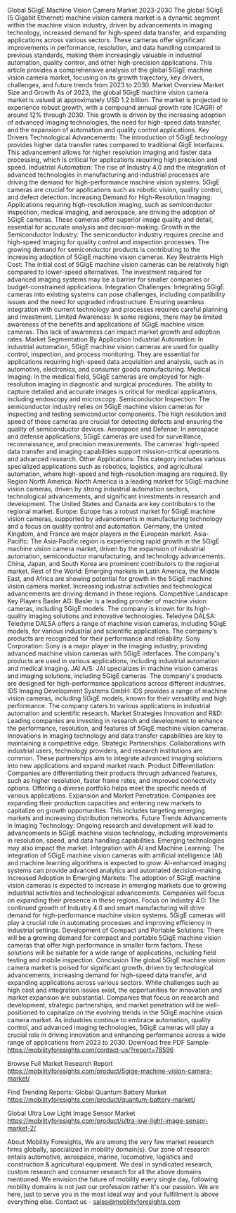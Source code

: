 Global 5GigE Machine Vision Camera Market 2023-2030
The global 5GigE (5 Gigabit Ethernet) machine vision camera market is a dynamic segment within the machine vision industry, driven by advancements in imaging technology, increased demand for high-speed data transfer, and expanding applications across various sectors. These cameras offer significant improvements in performance, resolution, and data handling compared to previous standards, making them increasingly valuable in industrial automation, quality control, and other high-precision applications. This article provides a comprehensive analysis of the global 5GigE machine vision camera market, focusing on its growth trajectory, key drivers, challenges, and future trends from 2023 to 2030.
Market Overview
Market Size and Growth
As of 2023, the global 5GigE machine vision camera market is valued at approximately USD 1.2 billion. The market is projected to experience robust growth, with a compound annual growth rate (CAGR) of around 12% through 2030. This growth is driven by the increasing adoption of advanced imaging technologies, the need for high-speed data transfer, and the expansion of automation and quality control applications.
Key Drivers
Technological Advancements: The introduction of 5GigE technology provides higher data transfer rates compared to traditional GigE interfaces. This advancement allows for higher resolution imaging and faster data processing, which is critical for applications requiring high precision and speed.
Industrial Automation: The rise of Industry 4.0 and the integration of advanced technologies in manufacturing and industrial processes are driving the demand for high-performance machine vision systems. 5GigE cameras are crucial for applications such as robotic vision, quality control, and defect detection.
Increasing Demand for High-Resolution Imaging: Applications requiring high-resolution imaging, such as semiconductor inspection, medical imaging, and aerospace, are driving the adoption of 5GigE cameras. These cameras offer superior image quality and detail, essential for accurate analysis and decision-making.
Growth in the Semiconductor Industry: The semiconductor industry requires precise and high-speed imaging for quality control and inspection processes. The growing demand for semiconductor products is contributing to the increasing adoption of 5GigE machine vision cameras.
Key Restraints
High Cost: The initial cost of 5GigE machine vision cameras can be relatively high compared to lower-speed alternatives. The investment required for advanced imaging systems may be a barrier for smaller companies or budget-constrained applications.
Integration Challenges: Integrating 5GigE cameras into existing systems can pose challenges, including compatibility issues and the need for upgraded infrastructure. Ensuring seamless integration with current technology and processes requires careful planning and investment.
Limited Awareness: In some regions, there may be limited awareness of the benefits and applications of 5GigE machine vision cameras. This lack of awareness can impact market growth and adoption rates.
Market Segmentation
By Application
Industrial Automation: In industrial automation, 5GigE machine vision cameras are used for quality control, inspection, and process monitoring. They are essential for applications requiring high-speed data acquisition and analysis, such as in automotive, electronics, and consumer goods manufacturing.
Medical Imaging: In the medical field, 5GigE cameras are employed for high-resolution imaging in diagnostic and surgical procedures. The ability to capture detailed and accurate images is critical for medical applications, including endoscopy and microscopy.
Semiconductor Inspection: The semiconductor industry relies on 5GigE machine vision cameras for inspecting and testing semiconductor components. The high resolution and speed of these cameras are crucial for detecting defects and ensuring the quality of semiconductor devices.
Aerospace and Defense: In aerospace and defense applications, 5GigE cameras are used for surveillance, reconnaissance, and precision measurements. The cameras' high-speed data transfer and imaging capabilities support mission-critical operations and advanced research.
Other Applications: This category includes various specialized applications such as robotics, logistics, and agricultural automation, where high-speed and high-resolution imaging are required.
By Region
North America: North America is a leading market for 5GigE machine vision cameras, driven by strong industrial automation sectors, technological advancements, and significant investments in research and development. The United States and Canada are key contributors to the regional market.
Europe: Europe has a robust market for 5GigE machine vision cameras, supported by advancements in manufacturing technology and a focus on quality control and automation. Germany, the United Kingdom, and France are major players in the European market.
Asia-Pacific: The Asia-Pacific region is experiencing rapid growth in the 5GigE machine vision camera market, driven by the expansion of industrial automation, semiconductor manufacturing, and technology advancements. China, Japan, and South Korea are prominent contributors to the regional market.
Rest of the World: Emerging markets in Latin America, the Middle East, and Africa are showing potential for growth in the 5GigE machine vision camera market. Increasing industrial activities and technological advancements are driving demand in these regions.
Competitive Landscape
Key Players
Basler AG: Basler is a leading provider of machine vision cameras, including 5GigE models. The company is known for its high-quality imaging solutions and innovative technologies.
Teledyne DALSA: Teledyne DALSA offers a range of machine vision cameras, including 5GigE models, for various industrial and scientific applications. The company's products are recognized for their performance and reliability.
Sony Corporation: Sony is a major player in the imaging industry, providing advanced machine vision cameras with 5GigE interfaces. The company's products are used in various applications, including industrial automation and medical imaging.
JAI A/S: JAI specializes in machine vision cameras and imaging solutions, including 5GigE cameras. The company's products are designed for high-performance applications across different industries.
IDS Imaging Development Systems GmbH: IDS provides a range of machine vision cameras, including 5GigE models, known for their versatility and high performance. The company caters to various applications in industrial automation and scientific research.
Market Strategies
Innovation and R&D: Leading companies are investing in research and development to enhance the performance, resolution, and features of 5GigE machine vision cameras. Innovations in imaging technology and data transfer capabilities are key to maintaining a competitive edge.
Strategic Partnerships: Collaborations with industrial users, technology providers, and research institutions are common. These partnerships aim to integrate advanced imaging solutions into new applications and expand market reach.
Product Differentiation: Companies are differentiating their products through advanced features, such as higher resolution, faster frame rates, and improved connectivity options. Offering a diverse portfolio helps meet the specific needs of various applications.
Expansion and Market Penetration: Companies are expanding their production capacities and entering new markets to capitalize on growth opportunities. This includes targeting emerging markets and increasing distribution networks.
Future Trends
Advancements in Imaging Technology: Ongoing research and development will lead to advancements in 5GigE machine vision technology, including improvements in resolution, speed, and data handling capabilities. Emerging technologies may also impact the market.
Integration with AI and Machine Learning: The integration of 5GigE machine vision cameras with artificial intelligence (AI) and machine learning algorithms is expected to grow. AI-enhanced imaging systems can provide advanced analytics and automated decision-making.
Increased Adoption in Emerging Markets: The adoption of 5GigE machine vision cameras is expected to increase in emerging markets due to growing industrial activities and technological advancements. Companies will focus on expanding their presence in these regions.
Focus on Industry 4.0: The continued growth of Industry 4.0 and smart manufacturing will drive demand for high-performance machine vision systems. 5GigE cameras will play a crucial role in automating processes and improving efficiency in industrial settings.
Development of Compact and Portable Solutions: There will be a growing demand for compact and portable 5GigE machine vision cameras that offer high performance in smaller form factors. These solutions will be suitable for a wide range of applications, including field testing and mobile inspection.
Conclusion
The global 5GigE machine vision camera market is poised for significant growth, driven by technological advancements, increasing demand for high-speed data transfer, and expanding applications across various sectors. While challenges such as high cost and integration issues exist, the opportunities for innovation and market expansion are substantial.
Companies that focus on research and development, strategic partnerships, and market penetration will be well-positioned to capitalize on the evolving trends in the 5GigE machine vision camera market. As industries continue to embrace automation, quality control, and advanced imaging technologies, 5GigE cameras will play a crucial role in driving innovation and enhancing performance across a wide range of applications from 2023 to 2030.
Download free PDF Sample- https://mobilityforesights.com/contact-us/?report=78596



Browse Full Market Research Report 
https://mobilityforesights.com/product/5gige-machine-vision-camera-market/


Find Trending Reports:
Global Quantum Battery Market
https://mobilityforesights.com/product/quantum-battery-market/

Global Ultra Low Light Image Sensor Market
https://mobilityforesights.com/product/ultra-low-light-image-sensor-market-2/





About Mobility Foresights,
We are among the very few market research firms globally, specialized in mobility domain(s). Our zone of research entails automotive, aerospace, marine, locomotive, logistics and construction & agricultural equipment. We deal in syndicated research, custom research and consumer research for all the above domains mentioned.
We envision the future of mobility every single day, following mobility domains is not just our profession rather it's our passion. We are here, just to serve you in the most ideal way and your fulfillment is above everything else. Contact us -  sales@mobilityforesights.com 
